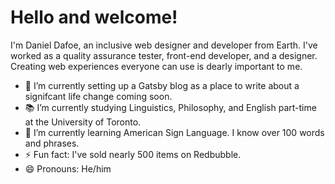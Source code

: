 # Hello and welcome!

I'm Daniel Dafoe, an inclusive web designer and developer from Earth. I've worked as a quality assurance tester, front-end developer, and a designer. Creating web experiences everyone can use is dearly important to me.

- 🔭 I’m currently setting up a Gatsby blog as a place to write about a signifcant life change coming soon.
- 📚 I’m currently studying Linguistics, Philosophy, and English part-time at the University of Toronto.
- 🌱 I’m currently learning American Sign Language. I know over 100 words and phrases.
- ⚡ Fun fact: I've sold nearly 500 items on Redbubble.
- 😄 Pronouns: He/him

<!--
**danieldafoe/danieldafoe** is a ✨ _special_ ✨ repository because its `README.md` (this file) appears on your GitHub profile.

Here are some ideas to get you started:

- 🔭 I’m currently working on ...
- 🌱 I’m currently learning ...
- 👯 I’m looking to collaborate on ...
- 🤔 I’m looking for help with ...
- 💬 Ask me about ...
- 📫 How to reach me: ...
- 😄 Pronouns: ...
- ⚡ Fun fact: ...
-->
